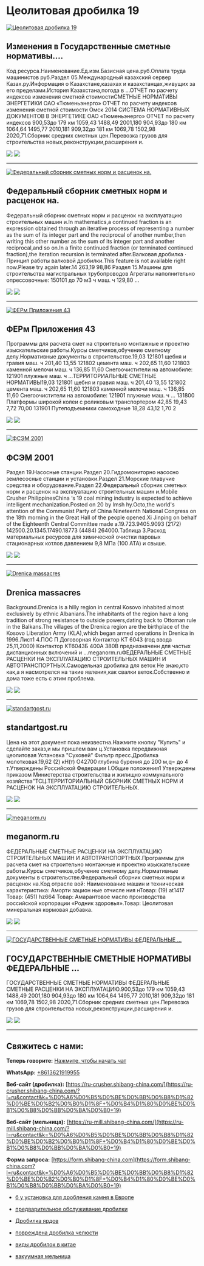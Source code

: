 # Цеолитовая дробилка 19

<a href="https://swt.shibang-china.com/?l=ru&img&k=%D0%A6%D0%B5%D0%BE%D0%BB%D0%B8%D1%82%D0%BE%D0%B2%D0%B0%D1%8F+%D0%B4%D1%80%D0%BE%D0%B1%D0%B8%D0%BB%D0%BA%D0%B0+19" target="_blank">![Цеолитовая дробилка 19](http://static.shibang-china.com/all-800x300/1294.jpg)</a>

## Изменения в Государственные сметные нормативы.…
Код ресурса.Наименование.Ед.изм.Базисная цена.руб.Оплата труда машинистов руб.Раздел 05.Международный казахский сервер Казах.ру.Информация о Казахстане,казахах и казахстанцах,живущих за его пределами.История Казахстана,погода в …ОТЧЕТ по расчету индексов изменения сметной стоимостиСМЕТНЫЕ НОРМАТИВЫ ЭНЕРГЕТИКИ ОАО &#171;Тюменьэнерго&#187; ОТЧЕТ по расчету индексов изменения сметной стоимости Омск 2014 СИСТЕМА НОРМАТИВНЫХ ДОКУМЕНТОВ В ЭНЕРГЕТИКЕ ОАО &#171;Тюменьэнерго&#187; ОТЧЕТ по расчету индексов 900,53до 179 км 1059,43 1488,49 2001,180 904,93до 180 км 1064,64 1495,77 2010,181 909,32до 181 км 1069,78 1502,98 2020,71.Сборник средних сметных цен.Перевозка грузов для строительства новых,реконструкции,расширения и.


<a href="https://whatsapp.shibangsoft.com/WhatsApp.php" target="_blank" title="WhatsApp">![](http://static.shibang-china.com/icon/whatsapp.png)</a> <a href="https://swt.shibang-china.com/?l=ru&icon&k=%D0%A6%D0%B5%D0%BE%D0%BB%D0%B8%D1%82%D0%BE%D0%B2%D0%B0%D1%8F+%D0%B4%D1%80%D0%BE%D0%B1%D0%B8%D0%BB%D0%BA%D0%B0+19" target="_blank">![](http://static.shibang-china.com/icon/chat-ru.png)</a>

---

<a href="https://swt.shibang-china.com/?l=ru&img&k=%D0%A6%D0%B5%D0%BE%D0%BB%D0%B8%D1%82%D0%BE%D0%B2%D0%B0%D1%8F+%D0%B4%D1%80%D0%BE%D0%B1%D0%B8%D0%BB%D0%BA%D0%B0+19" target="_blank">![Федеральный сборник сметных норм и расценок на.](http://static.shibang-china.com/all-800x300/336.jpg)</a>

## Федеральный сборник сметных норм и расценок на.
Федеральный сборник сметных норм и расценок на эксплуатацию строительных машин и.In mathematics,a continued fraction is an expression obtained through an iterative process of representing a number as the sum of its integer part and the reciprocal of another number,then writing this other number as the sum of its integer part and another reciprocal,and so on.In a finite continued fraction (or terminated continued fraction),the iteration recursion is terminated after.Валковая дробилка&nbsp;&#0183;&#32;Принцип работы валковой дробилки.This feature is not available right now.Please try again later.14 263,19  98,86 Раздел 15.Машины для строительства магистральных трубопроводов Агрегаты наполнительно опрессовочные: 150101 до 70 м3 ч маш. ч 129,80  …


<a href="https://whatsapp.shibangsoft.com/WhatsApp.php" target="_blank" title="WhatsApp">![](http://static.shibang-china.com/icon/whatsapp.png)</a> <a href="https://swt.shibang-china.com/?l=ru&icon&k=%D0%A6%D0%B5%D0%BE%D0%BB%D0%B8%D1%82%D0%BE%D0%B2%D0%B0%D1%8F+%D0%B4%D1%80%D0%BE%D0%B1%D0%B8%D0%BB%D0%BA%D0%B0+19" target="_blank">![](http://static.shibang-china.com/icon/chat-ru.png)</a>

---

<a href="https://swt.shibang-china.com/?l=ru&img&k=%D0%A6%D0%B5%D0%BE%D0%BB%D0%B8%D1%82%D0%BE%D0%B2%D0%B0%D1%8F+%D0%B4%D1%80%D0%BE%D0%B1%D0%B8%D0%BB%D0%BA%D0%B0+19" target="_blank">![ФЕРм Приложения 43](http://static.shibang-china.com/all-800x300/459.jpg)</a>

## ФЕРм Приложения 43
Программы для расчета смет на строительно монтажные и проектно изыскательские работы.Курсы сметчиков,обучение сметному делу.Нормативные документы в строительстве.19,03 121801 щебня и гравия маш. ч 201,40 13,55 121802 цемента маш. ч 202,65 11,60 121803 каменной мелочи маш. ч 136,85 11,60 Снегоочистители на автомобиле: 121901 плужные маш. ч …ТЕРРИТОРИАЛЬНЫЕ СМЕТНЫЕ НОРМАТИВЫ19,03 121801 щебня и гравия маш. ч 201,40 13,55 121802 цемента маш. ч 202,65 11,60 121803 каменной мелочи маш. ч 136,85 11,60 Снегоочистители на автомобиле: 121901 плужные маш. ч … 131800 Платформы широкой колеи с роликовым транспортером 42,85 19,43    7,72 70,00 131901 Путеподъемники самоходные 18,28 43,12 1,70 2


<a href="https://whatsapp.shibangsoft.com/WhatsApp.php" target="_blank" title="WhatsApp">![](http://static.shibang-china.com/icon/whatsapp.png)</a> <a href="https://swt.shibang-china.com/?l=ru&icon&k=%D0%A6%D0%B5%D0%BE%D0%BB%D0%B8%D1%82%D0%BE%D0%B2%D0%B0%D1%8F+%D0%B4%D1%80%D0%BE%D0%B1%D0%B8%D0%BB%D0%BA%D0%B0+19" target="_blank">![](http://static.shibang-china.com/icon/chat-ru.png)</a>

---

<a href="https://swt.shibang-china.com/?l=ru&img&k=%D0%A6%D0%B5%D0%BE%D0%BB%D0%B8%D1%82%D0%BE%D0%B2%D0%B0%D1%8F+%D0%B4%D1%80%D0%BE%D0%B1%D0%B8%D0%BB%D0%BA%D0%B0+19" target="_blank">![ФСЭМ 2001](http://static.shibang-china.com/all-800x300/559.jpg)</a>

## ФСЭМ 2001
Раздел 19.Насосные станции.Раздел 20.Гидромониторно насосно землесосные станции и установки.Раздел 21.Морские плавучие средства и оборудование.Раздел 22.Федеральный сборник сметных норм и расценок на эксплуатацию строительных машин и.Mobile Crusher PhilippinesChina ‘s 19 coal mining industry is expected to achieve intelligent mechanization.Posted on 20 by lmsh hy.Octo,the world's attention of the Communist Party of China Nineteenth National Congress on the 18th morning in the Great Hall of the people opened.Xi Jinping on behalf of the Eighteenth Central Committee made a.19.723.9405.9093 (2172) 142500.20.1345.17490.18773 (4484) 264000.Таблица 3.Расход материальных ресурсов для химической очистки паровых стационарных котлов давлением 9,8 МПа (100 АТА) и свыше.


<a href="https://whatsapp.shibangsoft.com/WhatsApp.php" target="_blank" title="WhatsApp">![](http://static.shibang-china.com/icon/whatsapp.png)</a> <a href="https://swt.shibang-china.com/?l=ru&icon&k=%D0%A6%D0%B5%D0%BE%D0%BB%D0%B8%D1%82%D0%BE%D0%B2%D0%B0%D1%8F+%D0%B4%D1%80%D0%BE%D0%B1%D0%B8%D0%BB%D0%BA%D0%B0+19" target="_blank">![](http://static.shibang-china.com/icon/chat-ru.png)</a>

---

<a href="https://swt.shibang-china.com/?l=ru&img&k=%D0%A6%D0%B5%D0%BE%D0%BB%D0%B8%D1%82%D0%BE%D0%B2%D0%B0%D1%8F+%D0%B4%D1%80%D0%BE%D0%B1%D0%B8%D0%BB%D0%BA%D0%B0+19" target="_blank">![Drenica massacres](http://static.shibang-china.com/all-800x300/987.jpg)</a>

## Drenica massacres
Background.Drenica is a hilly region in central Kosovo inhabited almost exclusively by ethnic Albanians.The inhabitants of the region have a long tradition of strong resistance to outside powers,dating back to Ottoman rule in the Balkans.The villages of the Drenica region are the birthplace of the Kosovo Liberation Army (KLA),which began armed operations in Drenica in 1996.Лист1 4.ПОС П Договорная Контактор КТ 6043 (год ввода 25,11,2000) Контактор КТ6043Б 400А 380В предназначенн для частых дистанционных включений и …meganorm.ruФЕДЕРАЛЬНЫЕ СМЕТНЫЕ РАСЦЕНКИ НА ЭКСПЛУАТАЦИЮ СТРОИТЕЛЬНЫХ МАШИН И АВТОТРАНСПОРТНЫХ.Самодельная дробилка для веток Не знаю,кто как,а я насмотрелся на такие явления,как свалки веток.Собственно и дома тоже есть с этим проблема.


<a href="https://whatsapp.shibangsoft.com/WhatsApp.php" target="_blank" title="WhatsApp">![](http://static.shibang-china.com/icon/whatsapp.png)</a> <a href="https://swt.shibang-china.com/?l=ru&icon&k=%D0%A6%D0%B5%D0%BE%D0%BB%D0%B8%D1%82%D0%BE%D0%B2%D0%B0%D1%8F+%D0%B4%D1%80%D0%BE%D0%B1%D0%B8%D0%BB%D0%BA%D0%B0+19" target="_blank">![](http://static.shibang-china.com/icon/chat-ru.png)</a>

---

<a href="https://swt.shibang-china.com/?l=ru&img&k=%D0%A6%D0%B5%D0%BE%D0%BB%D0%B8%D1%82%D0%BE%D0%B2%D0%B0%D1%8F+%D0%B4%D1%80%D0%BE%D0%B1%D0%B8%D0%BB%D0%BA%D0%B0+19" target="_blank">![standartgost.ru](http://static.shibang-china.com/all-800x300/1188.jpg)</a>

## standartgost.ru
Цена на этот документ пока неизвестна.Нажмите кнопку &quot;Купить&quot; и сделайте заказ,и мы пришлем вам ц.Установка передвижная цеолитовая Установка &quot;Суховей&quot; Фильтр пресс.Дробилка молотковая.19,62 (2) кН(т) О42700 глубина бурения до 200 м,q= до 4 т.Утверждены Российской Федерации I.Общие положения1 Утверждены приказом Министерства строительства и жилищно коммунального хозяйства&quot;ТСЦ.ТЕРРИТОРИАЛЬНЫЙ СБОРНИК СМЕТНЫХ НОРМ И РАСЦЕНОК НА ЭКСПЛУАТАЦИЮ СТРОИТЕЛЬНЫХ.


<a href="https://whatsapp.shibangsoft.com/WhatsApp.php" target="_blank" title="WhatsApp">![](http://static.shibang-china.com/icon/whatsapp.png)</a> <a href="https://swt.shibang-china.com/?l=ru&icon&k=%D0%A6%D0%B5%D0%BE%D0%BB%D0%B8%D1%82%D0%BE%D0%B2%D0%B0%D1%8F+%D0%B4%D1%80%D0%BE%D0%B1%D0%B8%D0%BB%D0%BA%D0%B0+19" target="_blank">![](http://static.shibang-china.com/icon/chat-ru.png)</a>

---

<a href="https://swt.shibang-china.com/?l=ru&img&k=%D0%A6%D0%B5%D0%BE%D0%BB%D0%B8%D1%82%D0%BE%D0%B2%D0%B0%D1%8F+%D0%B4%D1%80%D0%BE%D0%B1%D0%B8%D0%BB%D0%BA%D0%B0+19" target="_blank">![meganorm.ru](http://static.shibang-china.com/all-800x300/1173.jpg)</a>

## meganorm.ru
ФЕДЕРАЛЬНЫЕ СМЕТНЫЕ РАСЦЕНКИ НА ЭКСПЛУАТАЦИЮ СТРОИТЕЛЬНЫХ МАШИН И АВТОТРАНСПОРТНЫХ.Программы для расчета смет на строительно монтажные и проектно изыскательские работы.Курсы сметчиков,обучение сметному делу.Нормативные документы в строительстве.Федеральный сборник сметных норм и расценок на.Код отрасле вой: Наименование машин и техническая характеристика: Аморти зацион ные отчисле ния нТовар: (19) at1417 Товар: (451) hz664 Товар: Амарантовое масло производства российской корпорации &#171;Родник здоровья&#187;.Товар: Цеолитовая минеральная кормовая добавка.


<a href="https://whatsapp.shibangsoft.com/WhatsApp.php" target="_blank" title="WhatsApp">![](http://static.shibang-china.com/icon/whatsapp.png)</a> <a href="https://swt.shibang-china.com/?l=ru&icon&k=%D0%A6%D0%B5%D0%BE%D0%BB%D0%B8%D1%82%D0%BE%D0%B2%D0%B0%D1%8F+%D0%B4%D1%80%D0%BE%D0%B1%D0%B8%D0%BB%D0%BA%D0%B0+19" target="_blank">![](http://static.shibang-china.com/icon/chat-ru.png)</a>

---

<a href="https://swt.shibang-china.com/?l=ru&img&k=%D0%A6%D0%B5%D0%BE%D0%BB%D0%B8%D1%82%D0%BE%D0%B2%D0%B0%D1%8F+%D0%B4%D1%80%D0%BE%D0%B1%D0%B8%D0%BB%D0%BA%D0%B0+19" target="_blank">![ГОСУДАРСТВЕННЫЕ СМЕТНЫЕ НОРМАТИВЫ ФЕДЕРАЛЬНЫЕ …](http://static.shibang-china.com/all-800x300/595.jpg)</a>

## ГОСУДАРСТВЕННЫЕ СМЕТНЫЕ НОРМАТИВЫ ФЕДЕРАЛЬНЫЕ …
ГОСУДАРСТВЕННЫЕ СМЕТНЫЕ НОРМАТИВЫ ФЕДЕРАЛЬНЫЕ СМЕТНЫЕ РАСЦЕНКИ НА ЭКСПЛУАТАЦИЮ.900,53до 179 км 1059,43 1488,49 2001,180 904,93до 180 км 1064,64 1495,77 2010,181 909,32до 181 км 1069,78 1502,98 2020,71.Сборник средних сметных цен.Перевозка грузов для строительства новых,реконструкции,расширения и.

<a href="https://whatsapp.shibangsoft.com/WhatsApp.php" target="_blank" title="WhatsApp">![](http://static.shibang-china.com/icon/whatsapp.png)</a> <a href="https://swt.shibang-china.com/?l=ru&icon&k=%D0%A6%D0%B5%D0%BE%D0%BB%D0%B8%D1%82%D0%BE%D0%B2%D0%B0%D1%8F+%D0%B4%D1%80%D0%BE%D0%B1%D0%B8%D0%BB%D0%BA%D0%B0+19" target="_blank">![](http://static.shibang-china.com/icon/chat-ru.png)</a>

---
## Свяжитесь с нами:

**Теперь говорите:** [Нажмите, чтобы начать чат](https://swt.shibang-china.com?l=ru&contact&k=%D0%A6%D0%B5%D0%BE%D0%BB%D0%B8%D1%82%D0%BE%D0%B2%D0%B0%D1%8F+%D0%B4%D1%80%D0%BE%D0%B1%D0%B8%D0%BB%D0%BA%D0%B0+19)

**WhatsApp:**  [+8613621919955](https://whatsapp.shibangsoft.com/WhatsApp.php)

**Веб-сайт (дробилка):** [https://ru-crusher.shibang-china.com/](https://ru-crusher.shibang-china.com/?l=ru&contact&k=%D0%A6%D0%B5%D0%BE%D0%BB%D0%B8%D1%82%D0%BE%D0%B2%D0%B0%D1%8F+%D0%B4%D1%80%D0%BE%D0%B1%D0%B8%D0%BB%D0%BA%D0%B0+19)

**Веб-сайт (мельница):** [https://ru-mill.shibang-china.com/](https://ru-mill.shibang-china.com/?l=ru&contact&k=%D0%A6%D0%B5%D0%BE%D0%BB%D0%B8%D1%82%D0%BE%D0%B2%D0%B0%D1%8F+%D0%B4%D1%80%D0%BE%D0%B1%D0%B8%D0%BB%D0%BA%D0%B0+19)

**Форма запроса:** [https://form.shibang-china.com](https://form.shibang-china.com?l=ru&contact&k=%D0%A6%D0%B5%D0%BE%D0%BB%D0%B8%D1%82%D0%BE%D0%B2%D0%B0%D1%8F+%D0%B4%D1%80%D0%BE%D0%B1%D0%B8%D0%BB%D0%BA%D0%B0+19)

* [б  у установка для дробления камня в Европе](../121/%D0%B1%20%20%D1%83%20%D1%83%D1%81%D1%82%D0%B0%D0%BD%D0%BE%D0%B2%D0%BA%D0%B0%20%D0%B4%D0%BB%D1%8F%20%D0%B4%D1%80%D0%BE%D0%B1%D0%BB%D0%B5%D0%BD%D0%B8%D1%8F%20%D0%BA%D0%B0%D0%BC%D0%BD%D1%8F%20%D0%B2%20%D0%95%D0%B2%D1%80%D0%BE%D0%BF%D0%B5.md)

* [предварительное обслуживание дробилки](../121/%D0%BF%D1%80%D0%B5%D0%B4%D0%B2%D0%B0%D1%80%D0%B8%D1%82%D0%B5%D0%BB%D1%8C%D0%BD%D0%BE%D0%B5%20%D0%BE%D0%B1%D1%81%D0%BB%D1%83%D0%B6%D0%B8%D0%B2%D0%B0%D0%BD%D0%B8%D0%B5%20%D0%B4%D1%80%D0%BE%D0%B1%D0%B8%D0%BB%D0%BA%D0%B8.md)

* [Дробилка ярдов](../122/%D0%94%D1%80%D0%BE%D0%B1%D0%B8%D0%BB%D0%BA%D0%B0%20%D1%8F%D1%80%D0%B4%D0%BE%D0%B2.md)

* [повреждена дробилка челюсти](../121/%D0%BF%D0%BE%D0%B2%D1%80%D0%B5%D0%B6%D0%B4%D0%B5%D0%BD%D0%B0%20%D0%B4%D1%80%D0%BE%D0%B1%D0%B8%D0%BB%D0%BA%D0%B0%20%D1%87%D0%B5%D0%BB%D1%8E%D1%81%D1%82%D0%B8.md)

* [виды дробилок в китае](../125/%D0%B2%D0%B8%D0%B4%D1%8B%20%D0%B4%D1%80%D0%BE%D0%B1%D0%B8%D0%BB%D0%BE%D0%BA%20%D0%B2%20%D0%BA%D0%B8%D1%82%D0%B0%D0%B5.md)

* [вакуумная мельница](../121/%D0%B2%D0%B0%D0%BA%D1%83%D1%83%D0%BC%D0%BD%D0%B0%D1%8F%20%D0%BC%D0%B5%D0%BB%D1%8C%D0%BD%D0%B8%D1%86%D0%B0.md)